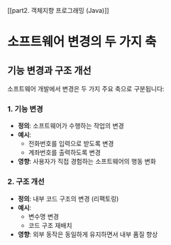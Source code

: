 
[[part2. 객체지향 프로그래밍 (Java)]]

# 소프트웨어 변경의 두 가지 축

## 기능 변경과 구조 개선

소프트웨어 개발에서 변경은 두 가지 주요 축으로 구분됩니다:

### 1. 기능 변경

- **정의**: 소프트웨어가 수행하는 작업의 변경
- **예시**:
    - 전화번호를 입력으로 받도록 변경
    - 계좌번호를 출력하도록 변경
- **영향**: 사용자가 직접 경험하는 소프트웨어의 행동 변화

### 2. 구조 개선

- **정의**: 내부 코드 구조의 변경 (리팩토링)
- **예시**:
    - 변수명 변경
    - 코드 구조 재배치
- **영향**: 외부 동작은 동일하게 유지하면서 내부 품질 향상